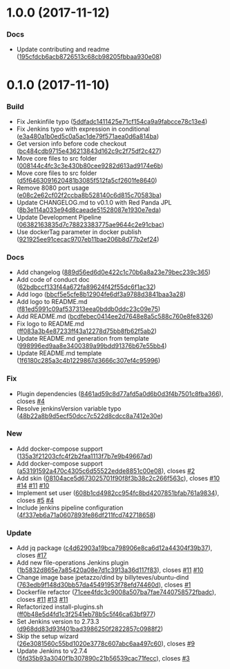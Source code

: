 <a name="1.0.0"></a>
# 1.0.0 (2017-11-12)


### Docs

* Update contributing and readme ([195cfdcb6acb8726513c68cb98205fbbaa930e08](https://github.com/red-panda-ci/jenkins-dind/commit/195cfdcb6acb8726513c68cb98205fbbaa930e08))



<a name="0.1.0"></a>
# 0.1.0 (2017-11-10)


### Build

* Fix Jenkinfile typo ([5ddfadc1411425e71cf154ca9a9fabcce78c13e4](https://github.com/red-panda-ci/jenkins-dind/commit/5ddfadc1411425e71cf154ca9a9fabcce78c13e4))
* Fix Jenkins typo with expression in conditional ([e3a480a1b0ed5c0a5ac1de79f571aea0d6a814ba](https://github.com/red-panda-ci/jenkins-dind/commit/e3a480a1b0ed5c0a5ac1de79f571aea0d6a814ba))
* Get version info before code checkout ([bc484cdb9715e436213843d162c9c2f75df2c427](https://github.com/red-panda-ci/jenkins-dind/commit/bc484cdb9715e436213843d162c9c2f75df2c427))
* Move core files to src folder ([008144c4fc3c3e430b80cee9282d613ad9174e6b](https://github.com/red-panda-ci/jenkins-dind/commit/008144c4fc3c3e430b80cee9282d613ad9174e6b))
* Move core files to src folder ([d5f6463091620481b3085f512fa5cf2601fe8640](https://github.com/red-panda-ci/jenkins-dind/commit/d5f6463091620481b3085f512fa5cf2601fe8640))
* Remove 8080 port usage ([e08c2e62cf02f2ccba8b528140c6d815c70583ba](https://github.com/red-panda-ci/jenkins-dind/commit/e08c2e62cf02f2ccba8b528140c6d815c70583ba))
* Update CHANGELOG.md to v0.1.0 with Red Panda JPL ([8b3e114a033e94d8caeade51528087e1930e7eda](https://github.com/red-panda-ci/jenkins-dind/commit/8b3e114a033e94d8caeade51528087e1930e7eda))
* Update Development Pipeline ([06382163835d7c78823383775ae9644c2e91cbac](https://github.com/red-panda-ci/jenkins-dind/commit/06382163835d7c78823383775ae9644c2e91cbac))
* Use dockerTag parameter in docker publish ([921925ee91cecac9707eb11bae206b8d77b2ef24](https://github.com/red-panda-ci/jenkins-dind/commit/921925ee91cecac9707eb11bae206b8d77b2ef24))

### Docs

* Add changelog ([889d56ed6d0e422c1c70b6a8a23e79bec239c365](https://github.com/red-panda-ci/jenkins-dind/commit/889d56ed6d0e422c1c70b6a8a23e79bec239c365))
* Add code of conduct doc  ([62bdbccf133f44a672fa89624f42f55dc6f1ac32](https://github.com/red-panda-ci/jenkins-dind/commit/62bdbccf133f44a672fa89624f42f55dc6f1ac32))
* Add logo ([bbcf5e5cfe8b12904fe6df3a9788d3841baa3a28](https://github.com/red-panda-ci/jenkins-dind/commit/bbcf5e5cfe8b12904fe6df3a9788d3841baa3a28))
* Add logo to README.md ([f81ed5991c09af537313eea0bddb0ddc23c09e75](https://github.com/red-panda-ci/jenkins-dind/commit/f81ed5991c09af537313eea0bddb0ddc23c09e75))
* Add README.md ([bcdfebec0414ee2d7648e8a5c588c760e8fe8326](https://github.com/red-panda-ci/jenkins-dind/commit/bcdfebec0414ee2d7648e8a5c588c760e8fe8326))
* Fix logo to README.md ([ff083a3b4e87233ff43a12278d75bb8fb62f5ab2](https://github.com/red-panda-ci/jenkins-dind/commit/ff083a3b4e87233ff43a12278d75bb8fb62f5ab2))
* Update README.md generation from template ([998996ed9aa8e3400389a99bdd91376b67e55bb4](https://github.com/red-panda-ci/jenkins-dind/commit/998996ed9aa8e3400389a99bdd91376b67e55bb4))
* Update README.md template ([1f6180c285a3c4b1229867d3666c307ef4c95996](https://github.com/red-panda-ci/jenkins-dind/commit/1f6180c285a3c4b1229867d3666c307ef4c95996))

### Fix

* Plugin dependencies  ([8461ad59c8d77afd5a0d6b0d3f4b7501c8fba366](https://github.com/red-panda-ci/jenkins-dind/commit/8461ad59c8d77afd5a0d6b0d3f4b7501c8fba366)), closes [#4](https://github.com/madoos/node-changelog-generator/issues/4)
* Resolve jenkinsVersion variable typo ([48b22a8b9d5ecf50dcc7c522d8cdcc8a7412e30e](https://github.com/red-panda-ci/jenkins-dind/commit/48b22a8b9d5ecf50dcc7c522d8cdcc8a7412e30e))

### New

* Add docker-compose support  ([135a3f21203cfc4f2b2faa1113f7b7e9b49667ad](https://github.com/red-panda-ci/jenkins-dind/commit/135a3f21203cfc4f2b2faa1113f7b7e9b49667ad))
* Add docker-compose support  ([a53191592a470c4305c6d55522edde8851c00e08](https://github.com/red-panda-ci/jenkins-dind/commit/a53191592a470c4305c6d55522edde8851c00e08)), closes [#2](https://github.com/madoos/node-changelog-generator/issues/2)
* Add skin  ([08104ace5d673025701f90f8f3b38c2c266f563c](https://github.com/red-panda-ci/jenkins-dind/commit/08104ace5d673025701f90f8f3b38c2c266f563c)), closes [#10](https://github.com/madoos/node-changelog-generator/issues/10) [#14](https://github.com/madoos/node-changelog-generator/issues/14) [#11](https://github.com/madoos/node-changelog-generator/issues/11) [#10](https://github.com/madoos/node-changelog-generator/issues/10)
* Implement set user  ([608b1cd4982cc954fc8bd4207851bfab761a9834](https://github.com/red-panda-ci/jenkins-dind/commit/608b1cd4982cc954fc8bd4207851bfab761a9834)), closes [#5](https://github.com/madoos/node-changelog-generator/issues/5) [#4](https://github.com/madoos/node-changelog-generator/issues/4)
* Include jenkins pipeline configuration ([4f337eb6a71a0607893fe86df211fcd742718658](https://github.com/red-panda-ci/jenkins-dind/commit/4f337eb6a71a0607893fe86df211fcd742718658))

### Update

* Add jq package  ([c4d62903a19bca798906e8ca6d12a44304f39b37](https://github.com/red-panda-ci/jenkins-dind/commit/c4d62903a19bca798906e8ca6d12a44304f39b37)), closes [#17](https://github.com/madoos/node-changelog-generator/issues/17)
* Add new file-operations Jenkins plugin  ([1b5832d865e7a85420a08e7d1c3913a36d117f83](https://github.com/red-panda-ci/jenkins-dind/commit/1b5832d865e7a85420a08e7d1c3913a36d117f83)), closes [#11](https://github.com/madoos/node-changelog-generator/issues/11) [#10](https://github.com/madoos/node-changelog-generator/issues/10)
* Change image base jpetazzo/dind by billyteves/ubuntu-dind  ([763edb9f148d30bb57da45491953f78efd74460d](https://github.com/red-panda-ci/jenkins-dind/commit/763edb9f148d30bb57da45491953f78efd74460d)), closes [#1](https://github.com/madoos/node-changelog-generator/issues/1)
* Dockerfile refactor  ([71cee4fdc3c9008a507ba7fae7440758572fbadc](https://github.com/red-panda-ci/jenkins-dind/commit/71cee4fdc3c9008a507ba7fae7440758572fbadc)), closes [#11](https://github.com/madoos/node-changelog-generator/issues/11) [#13](https://github.com/madoos/node-changelog-generator/issues/13) [#11](https://github.com/madoos/node-changelog-generator/issues/11)
* Refactorized install-plugins.sh ([ff0b48e5d4fd1c3f2541eb78b5c5f46ca63bf977](https://github.com/red-panda-ci/jenkins-dind/commit/ff0b48e5d4fd1c3f2541eb78b5c5f46ca63bf977))
* Set Jenkins version to 2.73.3 ([d968dd83d93f401bad3986250f2822857c0988f2](https://github.com/red-panda-ci/jenkins-dind/commit/d968dd83d93f401bad3986250f2822857c0988f2))
* Skip the setup wizard  ([26e3081560c55bd1020e3778c607abc6aa497c60](https://github.com/red-panda-ci/jenkins-dind/commit/26e3081560c55bd1020e3778c607abc6aa497c60)), closes [#9](https://github.com/madoos/node-changelog-generator/issues/9)
* Update Jenkins to v2.7.4  ([5fd35b93a3040f1b307890c21b56539cac71fecc](https://github.com/red-panda-ci/jenkins-dind/commit/5fd35b93a3040f1b307890c21b56539cac71fecc)), closes [#3](https://github.com/madoos/node-changelog-generator/issues/3)



